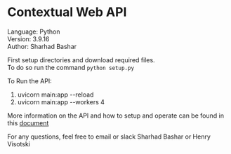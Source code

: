 # Contextual Web API

Language: Python<br>
Version: 3.9.16<br>
Author: Sharhad Bashar<br>

First setup directories and download required files.<br>
To do so run the command `python setup.py`<br>

To Run the API:
1. uvicorn main:app --reload 
2. uvicorn main:app --workers 4 

More information on the API and how to setup and operate can be found in this [document](https://audiovalley.atlassian.net/wiki/spaces/PPIQ/pages/3648651265/Contextual+API+Data+Models)<br>

For any questions, feel free to email or slack Sharhad Bashar or Henry Visotski<br>